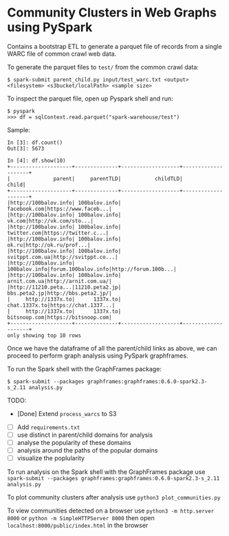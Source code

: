# Community Clusters in Web Graphs using PySpark

Contains a bootstrap ETL to generate a parquet file of records from a single WARC file of common crawl web data.

To generate the parquet files to ```test/``` from the common crawl data:

    $ spark-submit parent_child.py input/test_warc.txt <output> <filesystem> <s3bucket/localPath> <sample size>

To inspect the parquet file, open up Pyspark shell and run:

```
$ pyspark
>>> df = sqlContext.read.parquet("spark-warehouse/test")
```

Sample:
```
In [3]: df.count()
Out[3]: 5673

In [4]: df.show(10)
+--------------------+--------------+-------------------+--------------------+
|              parent|     parentTLD|           childTLD|               child|
+--------------------+--------------+-------------------+--------------------+
|http://100balov.info| 100balov.info|       facebook.com|https://www.faceb...|
|http://100balov.info| 100balov.info|             vk.com|http://vk.com/sto...|
|http://100balov.info| 100balov.info|        twitter.com|https://twitter.c...|
|http://100balov.info| 100balov.info|              ok.ru|http://ok.ru/prof...|
|http://100balov.info| 100balov.info|     svitppt.com.ua|http://svitppt.co...|
|http://100balov.info| 100balov.info|forum.100balov.info|http://forum.100b...|
|http://100balov.info| 100balov.info|       arnit.com.ua|http://arnit.com.ua/|
|http://11210.peta...|11210.peta2.jp|       bbs.peta2.jp|http://bbs.peta2.jp/|
|     http://1337x.to|      1337x.to|      chat.1337x.to|https://chat.1337...|
|     http://1337x.to|      1337x.to|       bitsnoop.com|https://bitsnoop.com|
+--------------------+--------------+-------------------+--------------------+
only showing top 10 rows

```
Once we have the dataframe of all the parent/child links as above, we can proceed 
to perform graph analysis using PySpark graphframes. 

To run the Spark shell with the GraphFrames package:


    $ spark-submit --packages graphframes:graphframes:0.6.0-spark2.3-s_2.11 analysis.py


TODO:
- [Done] Extend `process_warcs` to S3
- [ ] Add `requirements.txt`
- [ ] use distinct in parent/child domains for analysis
- [ ] analyse the popularity of these domains
- [ ] analysis around the paths of the popular domains
- [ ] visualize the poplularity  

To run analysis on the Spark shell with the GraphFrames package
    use `spark-submit --packages graphframes:graphframes:0.6.0-spark2.3-s_2.11 analysis.py`

To plot community clusters after analysis
    use `python3 plot_communities.py`

To view communities detected on a browser
    use `python3 -m http.server 8000` or `python -m SimpleHTTPServer 8000`
    then open `localhost:8000/public/index.html` in the browser
